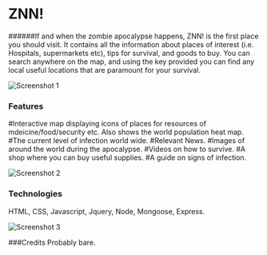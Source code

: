 # ZNN!
######If and when the zombie apocalypse happens, ZNN! is the first place you should visit. It contains all the information about places of interest (i.e. Hospitals, supermarkets etc), tips for survival, and goods to buy. You can search anywhere on the map, and using the key provided you can find any local useful locations that are paramount for your survival.

![Screenshot 1](http://i.imgur.com/PYXmbgv.png)


### Features
#Interactive map displaying icons of places for resources of mdeicine/food/security etc. Also shows the world population heat map.
#The current level of infection world wide.
#Relevant News.
#Images of around the world during the apocalypse.
#Videos on how to survive.
#A shop where you can buy useful supplies.
#A guide on signs of infection.

![Screenshot 2](http://i.imgur.com/3MqUGgs.png)

### Technologies
HTML, CSS, Javascript, Jquery, Node, Mongoose, Express.

![Screenshot 3](http://i.imgur.com/fewJoTT.png)



###Credits
Probably bare.

